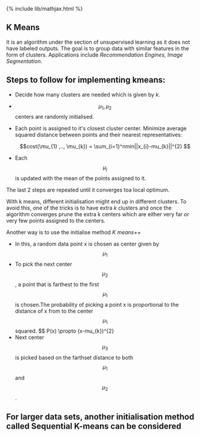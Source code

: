{% include lib/mathjax.html %}

## K Means

It is an algorithm under the section of unsupervised learning as it does not have labeled outputs. The goal is to group data with similar features in the form of clusters.
Applications include _Recommendation Engines, Image Segmentation_.

## Steps to follow for implementing kmeans:

- Decide how many clusters are needed which is given by _k_.
- $$\mu_{1} , \mu_{2}$$ centers are randomly initialised.
- Each point is assigned to it's closest cluster center.
  Minimize average squared distance between points and their nearest representatives:
  
  $$cost(\mu_{1} ,.., \mu_{k}) = \sum_{i=1}^nmin||x_{i}-mu_{k}||^{2} $$
  
- Each $$\mu_{j}$$ is updated with the mean of the points assigned to it.

The last 2 steps are repeated until it converges toa  local optimum.

With k means, different initialisation might end up in different clusters. To avoid this, one of the tricks is to have extra _k_ clusters and once the algorithm converges prune the extra k centers which are either very far or very few points assigned to the centers.

Another way is to use the initialise method _K means++_
- In this, a random data point x is chosen as center given by $$\mu_{1}$$
- To pick the next center $$\mu_{2}$$ , a point that is farthest to the first $$\mu_{1}$$ is chosen.The probability of picking a point x is proportional to the distance of x       from to the center  $$\mu_{1}$$ squared.
  $$ P(x) \propto (x-mu_{k})^{2}
 - Next center $$\mu_{3}$$ is picked based on the farthset distance to both $$\mu_{1}$$ and $$\mu_{2}$$.
 
For larger data sets, another initialisation method called Sequential K-means can be considered
- 

  
 










